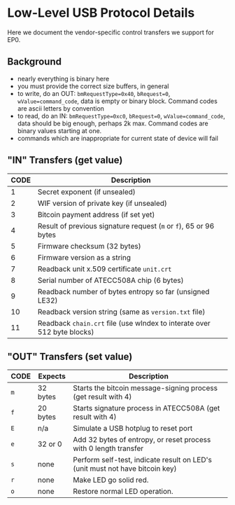 
# Low-Level USB Protocol Details

Here we document the vendor-specific control transfers
we support for EP0.

## Background

- nearly everything is binary here
- you must provide the correct size buffers, in general
- to write, do an OUT:
  `bmRequestType=0x40`, `bRequest=0`, `wValue=command_code`,
  data is empty or binary block. Command codes are ascii letters
  by convention
- to read, do an IN: `bmRequestType=0xc0`, `bRequest=0`, `wValue=command_code`,
  data should be big enough, perhaps 2k max. Command codes are binary values
  starting at one.
- commands which are inappropriate for current state of device will fail

## "IN" Transfers (get value)

CODE | Description
-----|------------
 1 | Secret exponent (if unsealed)
 2 | WIF version of private key (if unsealed)
 3 | Bitcoin payment address (if set yet)
 4 | Result of previous signature request (`m` or `f`), 65 or 96 bytes
 5 | Firmware checksum (32 bytes)
 6 | Firmware version as a string
 7 | Readback unit x.509 certificate `unit.crt`
 8 | Serial number of ATECC508A chip (6 bytes)
 9 | Readback number of bytes entropy so far (unsigned LE32)
10 | Readback version string (same as `version.txt` file)
11 | Readback `chain.crt` file (use wIndex to interate over 512 byte blocks)

## "OUT" Transfers (set value)

CODE | Expects | Description
-----|---------|------------
`m`  | 32 bytes| Starts the bitcoin message-signing process (get result with 4)
`f`  | 20 bytes| Starts signature process in ATECC508A (get result with 4)
`E`  | n/a     | Simulate a USB hotplug to reset port
`e`  | 32 or 0 | Add 32 bytes of entropy, or reset process with 0 length transfer
`s`  | none    | Perform self-test, indicate result on LED's (unit must not have bitcoin key)
`r`  | none    | Make LED go solid red.
`o`  | none    | Restore normal LED operation.


